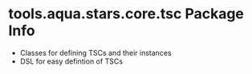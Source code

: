 # tools.aqua.stars.core.tsc Package Info

- Classes for defining TSCs and their instances
- DSL for easy defintion of TSCs
